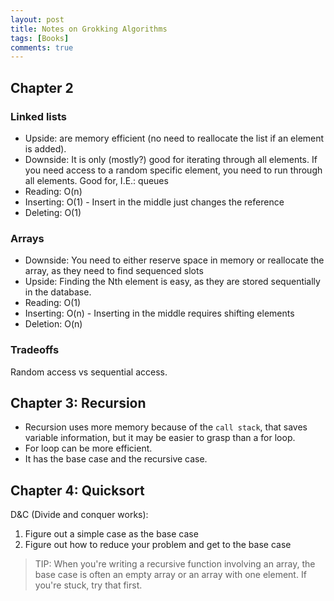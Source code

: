 ```yaml
---
layout: post
title: Notes on Grokking Algorithms
tags: [Books]
comments: true
---
```



## Chapter 2

### Linked lists

- Upside: are memory efficient (no need to reallocate the list if an element is added). 
- Downside: It is only (mostly?) good for iterating through all elements. If you need access to a random specific element, you need to run through all elements. Good for, I.E.: queues
- Reading: O(n)
- Inserting: O(1) - Insert in the middle just changes the reference
- Deleting: O(1)

### Arrays

- Downside: You need to either reserve space in memory or reallocate the array, as they need to find sequenced slots
- Upside: Finding the Nth element is easy, as they are stored sequentially in the database.
- Reading: O(1)
- Inserting: O(n) - Inserting in the middle requires shifting elements
- Deletion: O(n)

### Tradeoffs

Random access vs sequential access.

## Chapter 3: Recursion

- Recursion uses more memory because of the `call stack`, that saves variable information, but it may be easier to grasp than a for loop.
- For loop can be more efficient.
- It has the base case and the recursive case.

## Chapter 4: Quicksort

D&C (Divide and conquer works):

1. Figure out a simple case as the base case
2. Figure out how to reduce your problem and get to the base case

> TIP: When you're writing a recursive function involving an array, the base case is often an empty array or an array with one element. If you're stuck, try that first.

